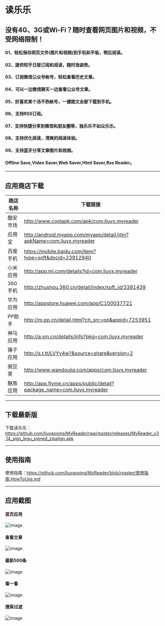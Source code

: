 # 读乐乐
## 没有4G、3G或Wi-Fi？随时查看网页图片和视频，不受网络限制！

#### 01、轻松保存网页文件(图片和视频)到手机和平板，稍后阅读。
#### 02、提供知乎日报订阅和阅读，随时涨姿势。
#### 03、订阅微信公众号帐号，轻松查看历史文章。
#### 04、可以一边微信聊天一边查看公众号文章。
#### 05、好喜欢某个汤不热帐号，一键图文全部下载到手机。
#### 06、支持RSS订阅。
#### 07、支持快捷分享到微信和朋友圈等，独乐乐不如众乐乐。
#### 08、支持优化阅读，清爽的阅读体验。
#### 09、支持蓝牙分享文章图片和视频。
#### Offline Save,Video Saver,Web Saver,Html Saver,Rss Reader。


---

## 应用商店下载

商店名称 | 下载链接
---|---
酷安市场| http://www.coolapk.com/apk/com.liuyx.myreader
应用宝  | http://android.myapp.com/myapp/detail.htm?apkName=com.liuyx.myreader
百度手机| https://mobile.baidu.com/item?type=soft&docid=23912940
小米应用|http://app.mi.com/details?id=com.liuyx.myreader
360手机 | http://zhushou.360.cn/detail/index/soft_id/3381439
华为应用|http://appstore.huawei.com/app/C100037721
PP助手|http://m.pp.cn/detail.html?ch_src=pp&appid=7253951
神马应用|http://a.sm.cn/details/info?pkg=com.liuyx.myreader
锤子应用|http://s.t.tt/LVYy4w?&source=share&version=2
豌豆荚  | http://www.wandoujia.com/apps/com.liuyx.myreader
魅族应用|http://app.flyme.cn/apps/public/detail?package_name=com.liuyx.myreader

---
## 下载最新版

下载读乐乐：https://github.com/liuyaoxing/MyReader/raw/master/releases/MyReader_v3.14_sign_legu_signed_zipalign.apk

---
## 使用指南

使用指南：https://github.com/liuyaoxing/MyReader/blob/master/使用指南.HowToUse.md
 
 
 ---
 
## 应用截图
#### 首页应用

![image](https://github.com/liuyaoxing/MyReader/raw/master/images/readme/Screenshot_2018_main.png)

#### 查看文章
![image](https://github.com/liuyaoxing/MyReader/raw/master/images/readme/Screenshot_2016_offlinedetail.png)

#### 最新500条
![image](https://github.com/liuyaoxing/MyReader/raw/master/images/readme/Screenshot_2018_newslist.png)

#### 看一看
![image](https://github.com/liuyaoxing/MyReader/raw/master/images/readme/Screenshot_2018_offlinelist.png)

#### 搜索过滤
![image](https://github.com/liuyaoxing/MyReader/raw/master/images/readme/Screenshot_2016_offlinefilter.png)
